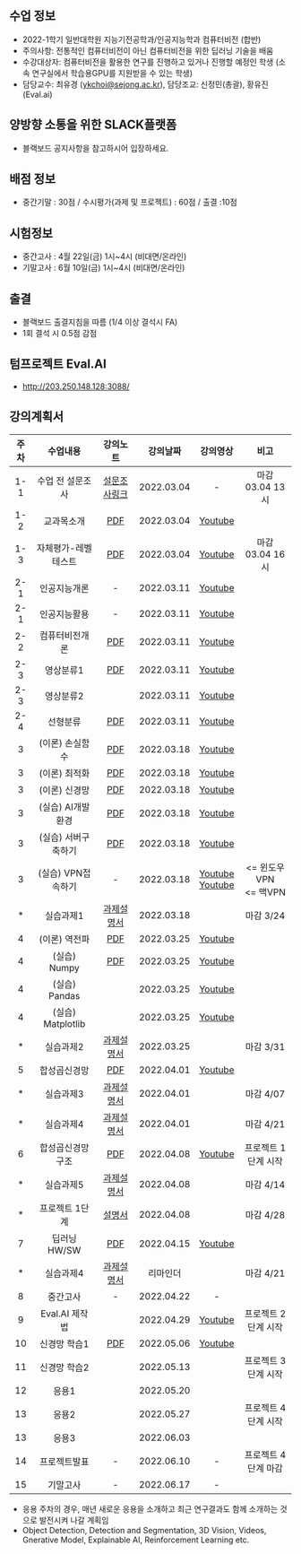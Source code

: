
## 수업 정보
- 2022-1학기 일반대학원 지능기전공학과/인공지능학과 컴퓨터비전 (합반)
- 주의사항: 전통적인 컴퓨터비전이 아닌 컴퓨터비전을 위한 딥러닝 기술을 배움 
- 수강대상자: 컴퓨터비전을 활용한 연구를 진행하고 있거나 진행할 예정인 학생 (소속 연구실에서 학습용GPU를 지원받을 수 있는 학생)
- 담당교수: 최유경 (ykchoi@sejong.ac.kr), 담당조교: 신정민(총괄), 황유진(Eval.ai)

## 양방향 소통을 위한 SLACK플랫폼
- 블랙보드 공지사항을 참고하시어 입장하세요. 


## 배점 정보
- 중간기말 : 30점 / 수시평가(과제 및 프로젝트) : 60점 / 출결 :10점

## 시험정보
- 중간고사 : 4월 22일(금) 1시~4시 (비대면/온라인)
- 기말고사 : 6월 10일(금) 1시~4시 (비대면/온라인)

## 출결
- 블랙보드 출결지침을 따름 (1/4 이상 결석시 FA)
- 1회 결석 시 0.5점 감점

## 텀프로젝트 Eval.AI 
- http://203.250.148.128:3088/

## 강의계획서
| 주차 | 수업내용 | 강의노트 | 강의날짜 | 강의영상 | 비고 | 
|:---:|:---:|:---:|:---:|:---:|:---:| 
|1-1| 수업 전 설문조사 | [설문조사링크](https://forms.gle/7KGFY31TN2DxgZpv6) | 2022.03.04 | - | 마감 03.04 13시 |
|1-2| 교과목소개 | [PDF](https://github.com/sejongresearch/2022.ComputerVision/blob/main/LectureNote/%5B%E1%84%8F%E1%85%A5%E1%86%B7%E1%84%91%E1%85%B2%E1%84%90%E1%85%A5%E1%84%87%E1%85%B5%E1%84%8C%E1%85%A5%E1%86%AB%5D%5B1%E1%84%8C%E1%85%AE%E1%84%8E%E1%85%A1%5D%20%E1%84%80%E1%85%AA%E1%84%86%E1%85%A9%E1%86%A8%E1%84%89%E1%85%A9%E1%84%80%E1%85%A2%20(2022).pdf) | 2022.03.04 | [Youtube](https://youtu.be/qppT9InrQsI) | |
|1-3| 자체평가-레벨테스트 | [PDF](https://github.com/sejongresearch/2022.ComputerVision/blob/main/LectureNote/%5B%E1%84%8F%E1%85%A5%E1%86%B7%E1%84%91%E1%85%B2%E1%84%90%E1%85%A5%E1%84%87%E1%85%B5%E1%84%8C%E1%85%A5%E1%86%AB%5D%5B1%E1%84%8C%E1%85%AE%E1%84%8E%E1%85%A1%5D%20%E1%84%85%E1%85%A6%E1%84%87%E1%85%A6%E1%86%AF%E1%84%90%E1%85%A6%E1%84%89%E1%85%B3%E1%84%90%E1%85%B3%20(2022).pdf) | 2022.03.04 | [Youtube](https://youtu.be/Rzk-0lCN9lw) | 마감 03.04 16시 |
|2-1| 인공지능개론  | - | 2022.03.11 | [Youtube](https://youtu.be/vdzaVKzJikY) | |
|2-1| 인공지능활용  | - | 2022.03.11 | [Youtube](https://youtu.be/uqapSC9Spos) | |
|2-2| 컴퓨터비전개론 | [PDF]()  | 2022.03.11 | [Youtube]() | |
|2-3|   영상분류1 | [PDF](https://github.com/sejongresearch/2022.ComputerVision/blob/main/LectureNote/%5B%E1%84%8F%E1%85%A5%E1%86%B7%E1%84%91%E1%85%B2%E1%84%90%E1%85%A5%E1%84%87%E1%85%B5%E1%84%8C%E1%85%A5%E1%86%AB%5D%5B2%E1%84%8C%E1%85%AE%E1%84%8E%E1%85%A1%5D%20%E1%84%8B%E1%85%A7%E1%86%BC%E1%84%89%E1%85%A1%E1%86%BC%E1%84%87%E1%85%AE%E1%86%AB%E1%84%85%E1%85%B2%20(2022).pdf) | 2022.03.11 | [Youtube](https://youtu.be/ZnDGBvnNsSU) |  |
|2-3|   영상분류2 |  | 2022.03.11 |  [Youtube](https://youtu.be/bsZq4-P8eek) |  |
|2-4|   선형분류   | [PDF](https://github.com/sejongresearch/2022.ComputerVision/blob/main/LectureNote/%5B%E1%84%8F%E1%85%A5%E1%86%B7%E1%84%91%E1%85%B2%E1%84%90%E1%85%A5%E1%84%87%E1%85%B5%E1%84%8C%E1%85%A5%E1%86%AB%5D%5B2%E1%84%8C%E1%85%AE%E1%84%8E%E1%85%A1%5D%20%E1%84%89%E1%85%A5%E1%86%AB%E1%84%92%E1%85%A7%E1%86%BC%E1%84%87%E1%85%AE%E1%86%AB%E1%84%85%E1%85%B2%20(2022).pdf) | 2022.03.11 | [Youtube](https://youtu.be/X-k5QjFnzmI) |  |
|3|   (이론) 손실함수   | [PDF](https://github.com/sejongresearch/2022.ComputerVision/blob/main/LectureNote/%5B%E1%84%8F%E1%85%A5%E1%86%B7%E1%84%91%E1%85%B2%E1%84%90%E1%85%A5%E1%84%87%E1%85%B5%E1%84%8C%E1%85%A5%E1%86%AB%5D%5B3%E1%84%8C%E1%85%AE%E1%84%8E%E1%85%A1%5D%20%E1%84%89%E1%85%A9%E1%86%AB%E1%84%89%E1%85%B5%E1%86%AF%E1%84%92%E1%85%A1%E1%86%B7%E1%84%89%E1%85%AE%20(2022).pdf) | 2022.03.18 | [Youtube](https://youtu.be/3o-AtdLvSBA) |  |
|3|    (이론) 최적화   | [PDF](https://github.com/sejongresearch/2022.ComputerVision/blob/main/LectureNote/%5B%E1%84%8F%E1%85%A5%E1%86%B7%E1%84%91%E1%85%B2%E1%84%90%E1%85%A5%E1%84%87%E1%85%B5%E1%84%8C%E1%85%A5%E1%86%AB%5D%5B3%E1%84%8C%E1%85%AE%E1%84%8E%E1%85%A1%5D%20%E1%84%8E%E1%85%AC%E1%84%8C%E1%85%A5%E1%86%A8%E1%84%92%E1%85%AA%20(2022).pdf) | 2022.03.18 | [Youtube](https://youtu.be/N_l3OjVa7xY) |  |
|3|    (이론) 신경망   | [PDF](https://github.com/sejongresearch/2022.ComputerVision/blob/main/LectureNote/%5B%E1%84%8F%E1%85%A5%E1%86%B7%E1%84%91%E1%85%B2%E1%84%90%E1%85%A5%E1%84%87%E1%85%B5%E1%84%8C%E1%85%A5%E1%86%AB%5D%5B3%E1%84%8C%E1%85%AE%E1%84%8E%E1%85%A1%5D%20%E1%84%89%E1%85%B5%E1%86%AB%E1%84%80%E1%85%A7%E1%86%BC%E1%84%86%E1%85%A1%E1%86%BC%20(2022).pdf) | 2022.03.18 | [Youtube](https://youtu.be/bzLMpjSnzM0) |  |
|3|    (실습) AI개발환경   | [PDF](https://github.com/sejongresearch/2022.ComputerVision/blob/main/LectureNote/%5B%E1%84%8F%E1%85%A5%E1%86%B7%E1%84%91%E1%85%B2%E1%84%90%E1%85%A5%E1%84%87%E1%85%B5%E1%84%8C%E1%85%A5%E1%86%AB%5D%5B3%E1%84%8C%E1%85%AE%E1%84%8E%E1%85%A1%5D%5B%E1%84%89%E1%85%B5%E1%86%AF%E1%84%89%E1%85%B3%E1%86%B8%5D%20AI%E1%84%91%E1%85%B3%E1%84%85%E1%85%A9%E1%84%80%E1%85%B3%E1%84%85%E1%85%A2%E1%84%86%E1%85%B5%E1%86%BC%E1%84%8B%E1%85%B3%E1%86%AF%20%E1%84%8B%E1%85%B1%E1%84%92%E1%85%A1%E1%86%AB%20%E1%84%80%E1%85%A2%E1%84%87%E1%85%A1%E1%86%AF%E1%84%92%E1%85%AA%E1%86%AB%E1%84%80%E1%85%A7%E1%86%BC.pdf) | 2022.03.18 | [Youtube](https://youtu.be/5Ub634gSOoc) |  |
|3|    (실습) 서버구축하기  | [PDF](https://github.com/sejongresearch/2022.ComputerVision/blob/main/LectureNote/%5B%E1%84%8F%E1%85%A5%E1%86%B7%E1%84%91%E1%85%B2%E1%84%90%E1%85%A5%E1%84%87%E1%85%B5%E1%84%8C%E1%85%A5%E1%86%AB%5D%5B3%E1%84%8C%E1%85%AE%E1%84%8E%E1%85%A1%5D%5B%E1%84%89%E1%85%B5%E1%86%AF%E1%84%89%E1%85%B3%E1%86%B8%5D%20%E1%84%91%E1%85%B3%E1%84%85%E1%85%A1%E1%84%8B%E1%85%B5%E1%84%87%E1%85%B5%E1%86%BA%E1%84%89%E1%85%A5%E1%84%87%E1%85%A5%20%E1%84%80%E1%85%AE%E1%84%8E%E1%85%AE%E1%86%A8%E1%84%92%E1%85%A1%E1%84%80%E1%85%B5.pdf) | 2022.03.18 | [Youtube](https://youtu.be/b7L0bKHtFn4) |  |
|3|    (실습) VPN접속하기  | - | 2022.03.18 | [Youtube](https://youtu.be/3AG35xlyoLk) <br> [Youtube](https://youtu.be/Lt22rHN5T0I) | <= 윈도우VPN <br> <= 맥VPN |
| * |    실습과제1   | [과제설명서](https://github.com/sejongresearch/2022.ComputerVision/blob/main/Labs/w3p1.md) | 2022.03.18 | | 마감 3/24 |
| 4 |    (이론) 역전파   | [PDF](https://github.com/sejongresearch/2022.ComputerVision/blob/main/LectureNote/%5B%E1%84%8F%E1%85%A5%E1%86%B7%E1%84%91%E1%85%B2%E1%84%90%E1%85%A5%E1%84%87%E1%85%B5%E1%84%8C%E1%85%A5%E1%86%AB%5D%5B4%E1%84%8C%E1%85%AE%E1%84%8E%E1%85%A1%5D%20%E1%84%8B%E1%85%A7%E1%86%A8%E1%84%8C%E1%85%A5%E1%86%AB%E1%84%91%E1%85%A1%20(2022).pdf) | 2022.03.25 | [Youtube](https://youtu.be/sIBb_XjCr_o) |  |
| 4 |    (실습) Numpy   | [PDF](https://github.com/sejongresearch/2022.ComputerVision/blob/main/LectureNote/%5B%E1%84%8F%E1%85%A5%E1%86%B7%E1%84%91%E1%85%B2%E1%84%90%E1%85%A5%E1%84%87%E1%85%B5%E1%84%8C%E1%85%A5%E1%86%AB%5D%5B4%E1%84%8C%E1%85%AE%E1%84%8E%E1%85%A1%5D%20ML%E1%84%91%E1%85%B3%E1%84%85%E1%85%A9%E1%84%80%E1%85%B3%E1%84%85%E1%85%A2%E1%84%86%E1%85%B5%E1%86%BC%E1%84%8B%E1%85%B3%E1%86%AF%20%E1%84%8B%E1%85%B1%E1%84%92%E1%85%A1%E1%86%AB%20%E1%84%85%E1%85%A1%E1%84%8B%E1%85%B5%E1%84%87%E1%85%B3%E1%84%85%E1%85%A5%E1%84%85%E1%85%B5%20(2022).pdf) | 2022.03.25 | [Youtube](https://youtu.be/ldPlbc5E604) |  |
| 4 |    (실습) Pandas   |  | 2022.03.25 | [Youtube](https://youtu.be/lKVS3usOILA) |  |
| 4 |    (실습) Matplotlib   |  | 2022.03.25 | [Youtube](https://youtu.be/JA7-WTUfPW4) |  |
| * |    실습과제2   | [과제설명서](https://github.com/sejongresearch/2022.ComputerVision/blob/main/Labs/w4p1.md) | 2022.03.25 | | 마감 3/31 |
| 5 | 합성곱신경망  | [PDF](https://github.com/sejongresearch/2022.ComputerVision/blob/main/LectureNote/%5B%E1%84%8F%E1%85%A5%E1%86%B7%E1%84%91%E1%85%B2%E1%84%90%E1%85%A5%E1%84%87%E1%85%B5%E1%84%8C%E1%85%A5%E1%86%AB%5D%5B5%E1%84%8C%E1%85%AE%E1%84%8E%E1%85%A1%5D%20%E1%84%92%E1%85%A1%E1%86%B8%E1%84%89%E1%85%A5%E1%86%BC%E1%84%80%E1%85%A9%E1%86%B8%E1%84%89%E1%85%B5%E1%86%AB%E1%84%80%E1%85%A7%E1%86%BC%E1%84%86%E1%85%A1%E1%86%BC%20(2022).pdf) | 2022.04.01 | [Youtube](https://youtu.be/KL1cI6y9oYc) |  |
| * |    실습과제3   | [과제설명서](https://github.com/sejongresearch/2022.ComputerVision/blob/main/Labs/w5p2.md) | 2022.04.01 | | 마감 4/07 |
| * |    실습과제4   | [과제설명서](https://github.com/sejongresearch/2022.ComputerVision/blob/main/Labs/w5p1.md) | 2022.04.01 | | 마감 4/21 |
| 6 | 합성곱신경망 구조 | [PDF](https://github.com/sejongresearch/2022.ComputerVision/blob/main/LectureNote/%5B%E1%84%8F%E1%85%A5%E1%86%B7%E1%84%91%E1%85%B2%E1%84%90%E1%85%A5%E1%84%87%E1%85%B5%E1%84%8C%E1%85%A5%E1%86%AB%5D%5B6%E1%84%8C%E1%85%AE%E1%84%8E%E1%85%A1%5D%20%E1%84%92%E1%85%A1%E1%86%B8%E1%84%89%E1%85%A5%E1%86%BC%E1%84%80%E1%85%A9%E1%86%B8%E1%84%89%E1%85%B5%E1%86%AB%E1%84%80%E1%85%A7%E1%86%BC%E1%84%86%E1%85%A1%E1%86%BC%20%E1%84%80%E1%85%AE%E1%84%8C%E1%85%A9%20(2022).pdf) | 2022.04.08 | [Youtube](https://youtu.be/89J4xj5wMfY) | 프로젝트 1단계 시작 |
| * |    실습과제5   | [과제설명서](https://github.com/sejongresearch/2022.ComputerVision/tree/main/Labs/w6p1) | 2022.04.08 | | 마감 4/14 |
| * |   프로젝트 1단계   | [설명서](https://github.com/sejongresearch/2022.ComputerVision/tree/main/Labs/project) | 2022.04.08 | | 마감 4/28 |
| 7 | 딥러닝 HW/SW | [PDF](https://github.com/sejongresearch/2022.ComputerVision/blob/main/LectureNote/%5B%E1%84%8F%E1%85%A5%E1%86%B7%E1%84%91%E1%85%B2%E1%84%90%E1%85%A5%E1%84%87%E1%85%B5%E1%84%8C%E1%85%A5%E1%86%AB%5D%5B7%E1%84%8C%E1%85%AE%E1%84%8E%E1%85%A1%5D%20%E1%84%83%E1%85%B5%E1%86%B8%E1%84%85%E1%85%A5%E1%84%82%E1%85%B5%E1%86%BC%20HW:SW%20(2022).pdf) | 2022.04.15 | [Youtube](https://youtu.be/zZtqmXwo7-8) |  |
| * |    실습과제4   | [과제설명서](https://github.com/sejongresearch/2022.ComputerVision/blob/main/Labs/w5p1.md) | 리마인더 | | 마감 4/21 |
| 8 | 중간고사 | - | 2022.04.22 | - |  |
| 9 | Eval.AI 제작법 |  | 2022.04.29 | [Youtube](https://youtu.be/q4ptFRF4KsA) |  프로젝트 2단계 시작 |
| 10 | 신경망 학습1 | [PDF](https://github.com/sejongresearch/2022.ComputerVision/blob/main/LectureNote/%5B%E1%84%8F%E1%85%A5%E1%86%B7%E1%84%91%E1%85%B2%E1%84%90%E1%85%A5%E1%84%87%E1%85%B5%E1%84%8C%E1%85%A5%E1%86%AB%5D%5B10%E1%84%8C%E1%85%AE%E1%84%8E%E1%85%A1%5D%20CNN%20%E1%84%92%E1%85%A1%E1%86%A8%E1%84%89%E1%85%B3%E1%86%B8%20(2022)-%E1%84%8B%E1%85%B5%E1%84%85%E1%85%A9%E1%86%AB.pdf) | 2022.05.06 | [Youtube](https://youtu.be/WbnGog-XMPk) |   |
| 11 | 신경망 학습2 |  | 2022.05.13 | | 프로젝트 3단계 시작 |
| 12 | 응용1 |  | 2022.05.20 | |  |
| 13 | 응용2 |  | 2022.05.27 | | 프로젝트 4단계 시작 |
| 13 | 응용3 |  | 2022.06.03 | |  |
| 14 | 프로젝트발표 | - | 2022.06.10 | - | 프로젝트 4단계 마감 |
| 15 | 기말고사 | - | 2022.06.17 | - |  |

* 응용 주차의 경우, 매년 새로운 응용을 소개하고 최근 연구결과도 함께 소개하는 것으로 발전시켜 나갈 계획임
* Object Detection, Detection and Segmentation, 3D Vision, Videos, Gnerative Model, Explainable AI, Reinforcement Learning etc.







